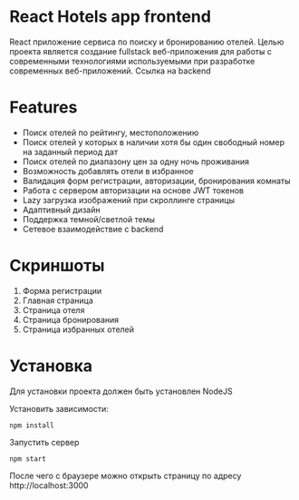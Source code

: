 # React Hotels app frontend
React приложение сервиса по поиску и бронированию отелей. Целью проекта является создание fullstack веб-приложения для работы с современными технологиями используемыми при разработке современных веб-приложений. Ссылка на backend

# Features
- Поиск отелей по рейтингу, местоположению
- Поиск отелей у которых в наличии хотя бы один свободный номер на заданный период дат
- Поиск отелей по диапазону цен за одну ночь проживания
- Возможность добавлять отели в избранное
- Валидация форм регистрации, авторизации, бронирования комнаты
- Работа с сервером авторизации на основе JWT токенов
- Lazy загрузка изображений при скроллинге страницы
- Адаптивный дизайн
- Поддержка темной/светлой темы
- Сетевое взаимодействие с backend
  

# Скриншоты

1. Форма регистрации
2. Главная страница
3. Страница отеля
4. Страница бронирования
5. Страница избранных отелей
   
# Установка
Для установки проекта должен быть установлен NodeJS


Установить зависимости:

```
npm install
```
Запустить сервер 

```
npm start
```

После чего с браузере можно открыть страницу по адресу http://localhost:3000